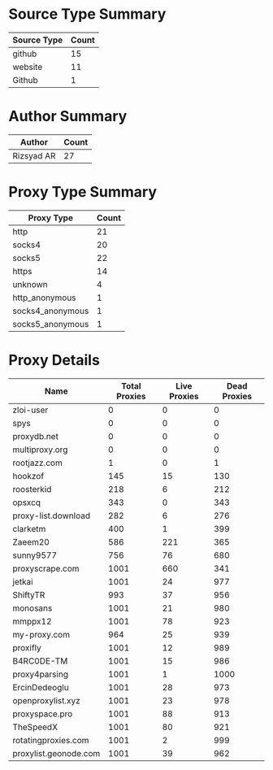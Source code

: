 # Source Type Summary

| Source Type | Count |
|-------------|-------|
| github | 15 |
| website | 11 |
| Github | 1 |


# Author Summary

| Author | Count |
|--------|-------|
| Rizsyad AR | 27 |


# Proxy Type Summary

| Proxy Type | Count |
|------------|-------|
| http | 21 |
| socks4 | 20 |
| socks5 | 22 |
| https | 14 |
| unknown | 4 |
| http_anonymous | 1 |
| socks4_anonymous | 1 |
| socks5_anonymous | 1 |


# Proxy Details

| Name | Total Proxies | Live Proxies | Dead Proxies |
|------|---------------|--------------|---------------|
| zloi-user | 0 | 0 | 0 |
| spys | 0 | 0 | 0 |
| proxydb.net | 0 | 0 | 0 |
| multiproxy.org | 0 | 0 | 0 |
| rootjazz.com | 1 | 0 | 1 |
| hookzof | 145 | 15 | 130 |
| roosterkid | 218 | 6 | 212 |
| opsxcq | 343 | 0 | 343 |
| proxy-list.download | 282 | 6 | 276 |
| clarketm | 400 | 1 | 399 |
| Zaeem20 | 586 | 221 | 365 |
| sunny9577 | 756 | 76 | 680 |
| proxyscrape.com | 1001 | 660 | 341 |
| jetkai | 1001 | 24 | 977 |
| ShiftyTR | 993 | 37 | 956 |
| monosans | 1001 | 21 | 980 |
| mmppx12 | 1001 | 78 | 923 |
| my-proxy.com | 964 | 25 | 939 |
| proxifly | 1001 | 12 | 989 |
| B4RC0DE-TM | 1001 | 15 | 986 |
| proxy4parsing | 1001 | 1 | 1000 |
| ErcinDedeoglu | 1001 | 28 | 973 |
| openproxylist.xyz | 1001 | 23 | 978 |
| proxyspace.pro | 1001 | 88 | 913 |
| TheSpeedX | 1001 | 80 | 921 |
| rotatingproxies.com | 1001 | 2 | 999 |
| proxylist.geonode.com | 1001 | 39 | 962 |
